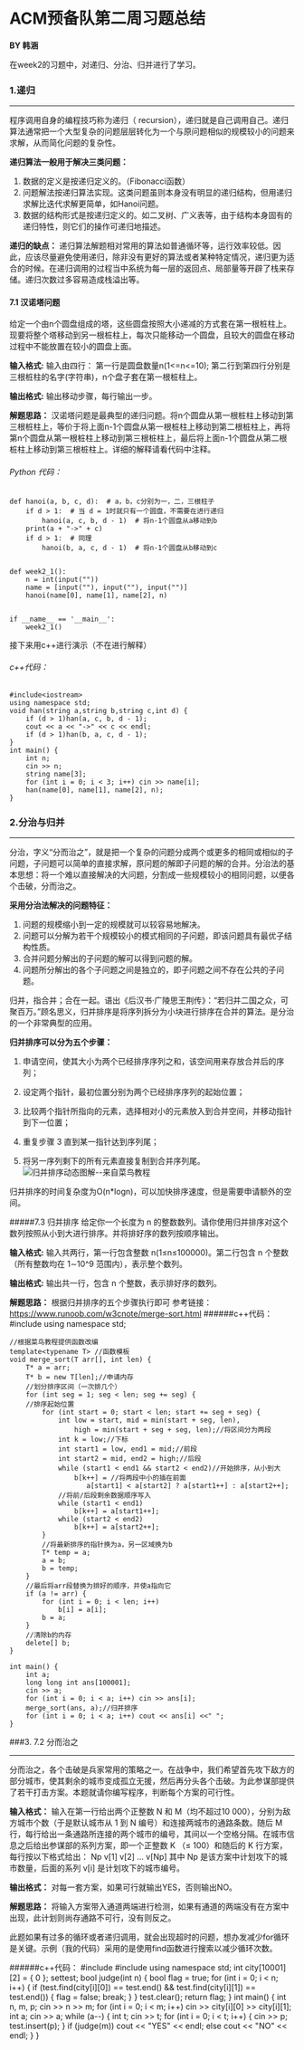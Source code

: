 # ACM预备队第二周习题总结
**BY 韩涵**

在week2的习题中，对递归、分治、归并进行了学习。
### 1.递归

------------


程序调用自身的编程技巧称为递归（ recursion），递归就是自己调用自己。递归算法通常把一个大型复杂的问题层层转化为一个与原问题相似的规模较小的问题来求解，从而简化问题的复杂性。

**递归算法一般用于解决三类问题：**

1. 数据的定义是按递归定义的。（Fibonacci函数）
2. 问题解法按递归算法实现。这类问题虽则本身没有明显的递归结构，但用递归求解比迭代求解更简单，如Hanoi问题。
3. 数据的结构形式是按递归定义的。如二叉树、广义表等，由于结构本身固有的递归特性，则它们的操作可递归地描述。

**递归的缺点：**
递归算法解题相对常用的算法如普通循环等，运行效率较低。因此，应该尽量避免使用递归，除非没有更好的算法或者某种特定情况，递归更为适合的时候。在递归调用的过程当中系统为每一层的返回点、局部量等开辟了栈来存储。递归次数过多容易造成栈溢出等。

#### 7.1 汉诺塔问题
给定一个由n个圆盘组成的塔，这些圆盘按照大小递减的方式套在第一根桩柱上。现要将整个塔移动到另一根桩柱上，每次只能移动一个圆盘，且较大的圆盘在移动过程中不能放置在较小的圆盘上面。

**输入格式:**
输入由四行： 第一行是圆盘数量n(1<=n<=10); 第二行到第四行分别是三根桩柱的名字(字符串)，n个盘子套在第一根桩柱上。

**输出格式:**
输出移动步骤，每行输出一步。

**解题思路：**
汉诺塔问题是最典型的递归问题。将n个圆盘从第一根桩柱上移动到第三根桩柱上，等价于将上面n-1个圆盘从第一根桩柱上移动到第二根桩柱上，再将第n个圆盘从第一根桩柱上移动到第三根桩柱上，最后将上面n-1个圆盘从第二根桩柱上移动到第三根桩柱上。详细的解释请看代码中注释。
###### Python 代码：
    def hanoi(a, b, c, d):  # a，b，c分别为一，二，三根柱子
        if d > 1:  # 当 d = 1时就只有一个圆盘，不需要在进行递归
            hanoi(a, c, b, d - 1)  # 将n-1个圆盘从a移动到b
        print(a + "->" + c)
        if d > 1:  # 同理
            hanoi(b, a, c, d - 1)  # 将n-1个圆盘从b移动到c
    
    
    def week2_1():
        n = int(input(""))
        name = [input(""), input(""), input("")]
        hanoi(name[0], name[1], name[2], n)
    
    
    if __name__ == '__main__':
        week2_1()
接下来用c++进行演示（不在进行解释）
###### c++代码：
    #include<iostream>
    using namespace std;
    void han(string a,string b,string c,int d) {
    	if (d > 1)han(a, c, b, d - 1);
    	cout << a << "->" << c << endl;
    	if (d > 1)han(b, a, c, d - 1);
    }
    int main() {
    	int n;
    	cin >> n;
    	string name[3];
    	for (int i = 0; i < 3; i++) cin >> name[i];
    	han(name[0], name[1], name[2], n);
    }

### 2.分治与归并

------------
分治，字义“分而治之”，就是把一个复杂的问题分成两个或更多的相同或相似的子问题，子问题可以简单的直接求解，原问题的解即子问题的解的合并。分治法的基本思想：将一个难以直接解决的大问题，分割成一些规模较小的相同问题，以便各个击破，分而治之。

**采用分治法解决的问题特征：**
1. 问题的规模缩小到一定的规模就可以较容易地解决。
2. 问题可以分解为若干个规模较小的模式相同的子问题，即该问题具有最优子结构性质。
3. 合并问题分解出的子问题的解可以得到问题的解。
4. 问题所分解出的各个子问题之间是独立的，即子问题之间不存在公共的子问题。

归并，指合并；合在一起。语出《后汉书·广陵思王荆传》：“若归并二国之众，可聚百万。”顾名思义，归并排序是将序列拆分为小块进行排序在合并的算法。是分治的一个非常典型的应用。

**归并排序可以分为五个步骤：**
1. 申请空间，使其大小为两个已经排序序列之和，该空间用来存放合并后的序列；

2. 设定两个指针，最初位置分别为两个已经排序序列的起始位置；

3. 比较两个指针所指向的元素，选择相对小的元素放入到合并空间，并移动指针到下一位置；

4. 重复步骤 3 直到某一指针达到序列尾；

5. 将另一序列剩下的所有元素直接复制到合并序列尾。
![归并排序动态图解--来自菜鸟教程](https://www.runoob.com/wp-content/uploads/2019/03/mergeSort.gif)

归并排序的时间复杂度为O(n*logn)，可以加快排序速度，但是需要申请额外的空间。

#####7.3 归并排序
给定你一个长度为 n 的整数数列。请你使用归并排序对这个数列按照从小到大进行排序。并将排好序的数列按顺序输出。

**输入格式:**
输入共两行，第一行包含整数 n(1≤n≤100000)。第二行包含 n 个整数（所有整数均在 1∼10^9 范围内），表示整个数列。

**输出格式:**
输出共一行，包含 n 个整数，表示排好序的数列。

**解题思路：**
根据归并排序的五个步骤执行即可
参考链接：https://www.runoob.com/w3cnote/merge-sort.html
######c++代码：
	#include<iostream>
	using namespace std;
	
	//根据菜鸟教程提供函数改编
	template<typename T> //函数模板
	void merge_sort(T arr[], int len) {
	    T* a = arr;
	    T* b = new T[len];//申请内存
	    //划分排序区间（一次排几个）
	    for (int seg = 1; seg < len; seg += seg) {
	    //排序起始位置
	        for (int start = 0; start < len; start += seg + seg) {
	            int low = start, mid = min(start + seg, len), 
	                high = min(start + seg + seg, len);//将区间分为两段
	            int k = low;//下标
	            int start1 = low, end1 = mid;//前段
	            int start2 = mid, end2 = high;//后段
	            while (start1 < end1 && start2 < end2)//开始排序，从小到大
	                b[k++] = //将两段中小的插在前面
	                   a[start1] < a[start2] ? a[start1++] : a[start2++];
	            //将前/后段剩余数据顺序写入
	            while (start1 < end1)
	                b[k++] = a[start1++];
	            while (start2 < end2)
	                b[k++] = a[start2++];
	        }
	        //将最新排序的指针换为a，另一区域换为b
	        T* temp = a;
	        a = b;
	        b = temp;
	    }
	    //最后将arr段替换为排好的顺序，并使a指向它
	    if (a != arr) {
	        for (int i = 0; i < len; i++)
	            b[i] = a[i];
	        b = a;
	    }
	    //清除b的内存
	    delete[] b;
	}
	
	int main() {
		int a;
	    long long int ans[100001];
		cin >> a;
		for (int i = 0; i < a; i++) cin >> ans[i];
	    merge_sort(ans, a);//归并排序
	    for (int i = 0; i < a; i++) cout << ans[i] <<" ";
	}
###3.   7.2 分而治之

------------

分而治之，各个击破是兵家常用的策略之一。在战争中，我们希望首先攻下敌方的部分城市，使其剩余的城市变成孤立无援，然后再分头各个击破。为此参谋部提供了若干打击方案。本题就请你编写程序，判断每个方案的可行性。

**输入格式：**
输入在第一行给出两个正整数 N 和 M（均不超过10 000），分别为敌方城市个数（于是默认城市从 1 到 N 编号）和连接两城市的通路条数。随后 M 行，每行给出一条通路所连接的两个城市的编号，其间以一个空格分隔。在城市信息之后给出参谋部的系列方案，即一个正整数 K （≤ 100）和随后的 K 行方案，每行按以下格式给出：
Np v[1] v[2] ... v[Np]
其中 Np 是该方案中计划攻下的城市数量，后面的系列 v[i] 是计划攻下的城市编号。

**输出格式：**
对每一套方案，如果可行就输出YES，否则输出NO。

**解题思路：**
将输入方案带入通道两端进行检测，如果有通道的两端没有在方案中出现，此计划则尚存通路不可行，没有则反之。

此题如果有过多的循环或者递归调用，就会出现超时的问题，想办发减少for循环是关键。示例（我的代码）采用的是使用find函数进行搜索以减少循环次数。

######c++代码：
	#include<iostream>
	#include<set>
	using namespace std;
	int city[10001][2] = { 0 };
	set<int>test;
	bool judge(int n) {
	    bool flag = true;
	    for (int i = 0; i < n; i++) {
	        if (test.find(city[i][0]) == test.end() && 
	            test.find(city[i][1]) == test.end()) {
	            flag = false;
	            break;
	        } 
	    }
	    test.clear();
	    return flag;
	}
	int main() {
	    int n, m, p;
	    cin >> n >> m;
	    for (int i = 0; i < m; i++) cin >> city[i][0] >> city[i][1];
	    int a;
	    cin >> a;
	    while (a--) {
	        int t;
	        cin >> t;
	        for (int i = 0; i < t; i++) {
	            cin >> p;
	            test.insert(p);
	        }
	        if (judge(m)) cout << "YES" << endl;
	        else cout << "NO" << endl;
	    }
	}




